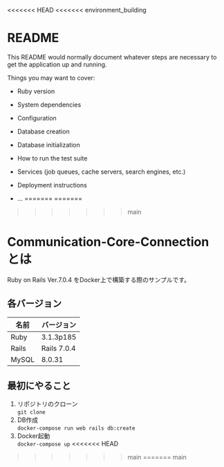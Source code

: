 <<<<<<< HEAD
<<<<<<< environment_building
# README

This README would normally document whatever steps are necessary to get the
application up and running.

Things you may want to cover:

* Ruby version

* System dependencies

* Configuration

* Database creation

* Database initialization

* How to run the test suite

* Services (job queues, cache servers, search engines, etc.)

* Deployment instructions

* ...
=======
=======
>>>>>>> main
# Communication-Core-Connection　とは

Ruby on Rails Ver.7.0.4 をDocker上で構築する際のサンプルです。

## 各バージョン
| 名前 | バージョン |
| ---- | ---- |
| Ruby  | 3.1.3p185 |
| Rails | Rails 7.0.4 |
| MySQL | 8.0.31 | 

## 最初にやること

1. リポジトリのクローン   
`git clone `
2. DB作成   
`docker-compose run web rails db:create`
3. Docker起動   
`docker-compose up`
<<<<<<< HEAD
>>>>>>> main
=======
>>>>>>> main

